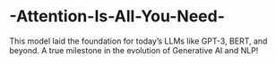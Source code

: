 # -Attention-Is-All-You-Need-
This model laid the foundation for today’s LLMs like GPT-3, BERT, and beyond. A true milestone in the evolution of Generative AI and NLP!
